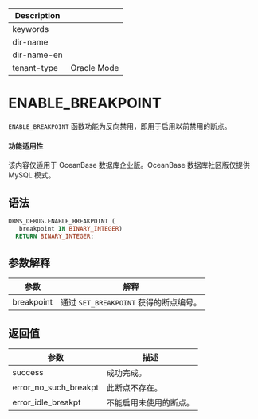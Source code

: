 | Description   |                 |
|---------------|-----------------|
| keywords      |                 |
| dir-name      |                 |
| dir-name-en   |                 |
| tenant-type   | Oracle Mode     |

# ENABLE_BREAKPOINT

`ENABLE_BREAKPOINT` 函数功能为反向禁用，即用于启用以前禁用的断点。

  <main id="notice" >
    <h4>功能适用性</h4>
    <p>该内容仅适用于 OceanBase 数据库企业版。OceanBase 数据库社区版仅提供 MySQL 模式。</p>
  </main>

## 语法

```sql
DBMS_DEBUG.ENABLE_BREAKPOINT (
   breakpoint IN BINARY_INTEGER)
  RETURN BINARY_INTEGER;
```



## 参数解释



|   **参数**   |           **解释**           |
|------------|----------------------------|
| breakpoint | 通过 `SET_BREAKPOINT` 获得的断点编号。 |



## 返回值



|        **参数**         |   **描述**    |
|-----------------------|-------------|
| success               | 成功完成。       |
| error_no_such_breakpt | 此断点不存在。     |
| error_idle_breakpt    | 不能启用未使用的断点。 |



